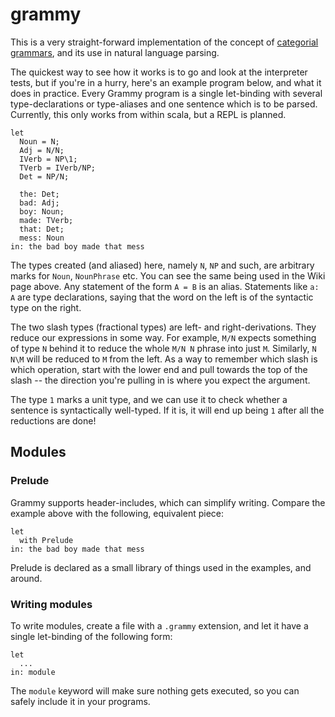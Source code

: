 # grammy
This is a very straight-forward implementation of the concept of [categorial grammars](https://en.wikipedia.org/wiki/Categorial_grammar), and its use in natural language parsing.

The quickest way to see how it works is to go and look at the interpreter tests, but if you're in a hurry, here's an example program below, and what it does in practice. Every Grammy program is a single let-binding with several type-declarations or type-aliases and one sentence which is to be parsed. Currently, this only works from within scala, but a REPL is planned.

```
let
  Noun = N;
  Adj = N/N;
  IVerb = NP\1;
  TVerb = IVerb/NP;
  Det = NP/N;

  the: Det;
  bad: Adj;
  boy: Noun;
  made: TVerb;
  that: Det;
  mess: Noun
in: the bad boy made that mess
```

The types created (and aliased) here, namely `N`, `NP` and such, are arbitrary marks for `Noun`, `NounPhrase` etc. You can see the same being used in the Wiki page above. Any statement of the form `A = B` is an alias. Statements like `a: A` are type declarations, saying that the word on the left is of the syntactic type on the right. 

The two slash types (fractional types) are left- and right-derivations. They reduce our expressions in some way. For example, `M/N` expects something of type `N` behind it to reduce the whole `M/N N` phrase into just `M`. Similarly, `N N\M` will be reduced to `M` from the left. As a way to remember which slash is which operation, start with the lower end and pull towards the top of the slash -- the direction you're pulling in is where you expect the argument.

The type `1` marks a unit type, and we can use it to check whether a sentence is syntactically well-typed. If it is, it will end up being `1` after all the reductions are done!

## Modules

### Prelude

Grammy supports header-includes, which can simplify writing. Compare the example above with the following, equivalent piece:

```
let
  with Prelude
in: the bad boy made that mess
```

Prelude is declared as a small library of things used in the examples, and around.

### Writing modules

To write modules, create a file with a `.grammy` extension, and let it have a single let-binding of the following form:

```
let
  ...
in: module
```

The `module` keyword will make sure nothing gets executed, so you can safely include it in your programs.
